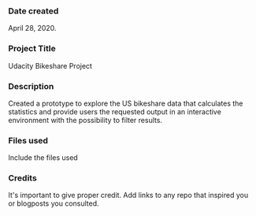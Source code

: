 ### Date created
April 28, 2020.

### Project Title
Udacity Bikeshare Project

### Description
Created a prototype to explore the US bikeshare data that calculates the statistics and provide users the requested output in an interactive environment with the possibility to filter results.

### Files used
Include the files used

### Credits
It's important to give proper credit. Add links to any repo that inspired you or blogposts you consulted.
